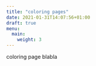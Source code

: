 ```yaml
---
title: "coloring pages"
date: 2021-01-31T14:07:56+01:00
draft: true
menu:
  main:
    weight: 3
---
```


coloring page blabla